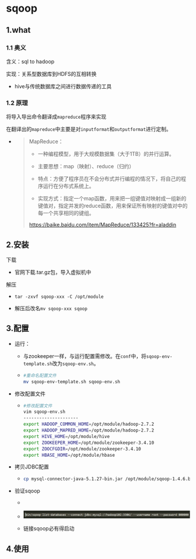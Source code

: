 # sqoop

## 1.what

### 1.1 奥义

含义：sql to hadoop

实现：关系型数据库到HDFS的互相转换

+ hive与传统数据库之间进行数据传递的工具

### 1.2 原理

将导入导出命令翻译成`mapreduce`程序来实现

在翻译出的`mapreduce`中主要是对`inputformat`和`outputformat`进行定制。

+ > MapReduce：
  >
  > + 一种编程模型，用于大规模数据集（大于1TB）的并行运算。
  >
  > + 主要思想：map（映射）、reduce（归约）
  > + 特点：方便了程序员在不会分布式并行编程的情况下，将自己的程序运行在分布式系统上。
  > + 实现方式：指定一个map函数，用来把一组键值对映射成一组新的键值对，指定并发的reduce函数，用来保证所有映射的键值对中的每一个共享相同的键组。
  >
  > https://baike.baidu.com/item/MapReduce/133425?fr=aladdin



## 2.安装

下载

+ 官网下载.tar.gz包，导入虚拟机中

解压

+ `tar -zxvf sqoop-xxx -C /opt/module`

+ 解压后改名`mv sqoop-xxx sqoop`

## 3.配置

+ 运行：

  + 与zookeeper一样，与运行配置需修改。在`conf`中，将`sqoop-env-template.sh`改为`sqoop-env.sh`。

  + ```bash
    #重命名配置文件
    mv sqoop-env-template.sh sqoop-env.sh
    ```

+ 修改配置文件

  + ```bash
    #修改配置文件
    vim sqoop-env.sh
    ---------------------
    export HADOOP_COMMON_HOME=/opt/module/hadoop-2.7.2
    export HADOOP_MAPRED_HOME=/opt/module/hadoop-2.7.2
    export HIVE_HOME=/opt/module/hive
    export ZOOKEEPER_HOME=/opt/module/zookeeper-3.4.10
    export ZOOCFGDIR=/opt/module/zookeeper-3.4.10
    export HBASE_HOME=/opt/module/hbase
    ```

+ 拷贝JDBC配置

  + ```bash
    cp mysql-connector-java-5.1.27-bin.jar /opt/module/sqoop-1.4.6.bin_hadoop-2.0.4-alpha/lib/
    ```

+ 验证sqoop

  + ```bash
    
    ```

  + ![image-20210112222221095](sqoop.assets/image-20210112222221095.png)

  + 链接sqoop必有得启动

## 4.使用
